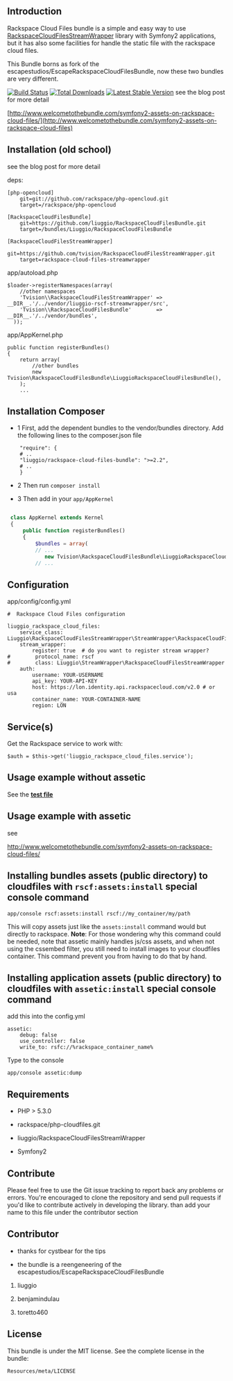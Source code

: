 Introduction
------------

Rackspace Cloud Files bundle is a simple and easy way to use [RackspaceCloudFilesStreamWrapper](https://github.com/tvision/RackspaceCloudFilesStreamWrapper/tree/2.2) library with Symfony2 applications, but it has also some facilities for handle the static file with the rackspace cloud files.

This Bundle borns as fork of the escapestudios/EscapeRackspaceCloudFilesBundle, now these two bundles are very different.

[![Build Status](https://secure.travis-ci.org/tvision/RackspaceCloudFilesStreamWrapper.png)](http://travis-ci.org/tvision/RackspaceCloudFilesStreamWrapper)
[![Total Downloads](https://poser.pugx.org/tvision/rackspace-cloud-files-streamwrapper/downloads.png)](https://packagist.org/packages/tvision/rackspace-cloud-files-streamwrapper)
[![Latest Stable Version](https://poser.pugx.org/tvision/rackspace-cloud-files-streamwrapper/v/stable.png)](https://packagist.org/packages/tvision/rackspace-cloud-files-streamwrapper)
see the blog post for more detail

[http://www.welcometothebundle.com/symfony2-assets-on-rackspace-cloud-files/](http://www.welcometothebundle.com/symfony2-assets-on-rackspace-cloud-files)

Installation (old school)
-------------------------------

see the blog post for more detail

deps:

```
[php-opencloud]
    git=git://github.com/rackspace/php-opencloud.git
    target=/rackspace/php-opencloud

[RackspaceCloudFilesBundle]
    git=https://github.com/liuggio/RackspaceCloudFilesBundle.git
    target=/bundles/Liuggio/RackspaceCloudFilesBundle

[RackspaceCloudFilesStreamWrapper]
    git=https://github.com/tvision/RackspaceCloudFilesStreamWrapper.git
    target=rackspace-cloud-files-streamwrapper

```

app/autoload.php

```
$loader->registerNamespaces(array(
    //other namespaces
    'Tvision\\RackspaceCloudFilesStreamWrapper' =>  __DIR__.'/../vendor/liuggio-rscf-streamwrapper/src',
    'Tvision\\RackspaceCloudFilesBundle'        =>  __DIR__.'/../vendor/bundles',
  ));

```

app/AppKernel.php

```
public function registerBundles()
{
    return array(
        //other bundles
        new Tvision\RackspaceCloudFilesBundle\LiuggioRackspaceCloudFilesBundle(),
    );
    ...
```

Installation Composer
-------------------------------

* 1 First, add the dependent bundles to the vendor/bundles directory. Add the following lines to the composer.json file

```
    "require": {
    # ..
    "liuggio/rackspace-cloud-files-bundle": ">=2.2",
    # ..
    }
```

* 2 Then run `composer install`


* 3 Then add in your `app/AppKernel`

``` php

 class AppKernel extends Kernel
 {
     public function registerBundles()
     {
         $bundles = array(
         // ...
            new Tvision\RackspaceCloudFilesBundle\LiuggioRackspaceCloudFilesBundle(),
         // ...

```


## Configuration

app/config/config.yml

```
#  Rackspace Cloud Files configuration

liuggio_rackspace_cloud_files:
    service_class: Liuggio\RackspaceCloudFilesStreamWrapper\StreamWrapper\RackspaceCloudFilesStreamWrapper
    stream_wrapper:
        register: true  # do you want to register stream wrapper?
#        protocol_name: rscf
#        class: Liuggio\StreamWrapper\RackspaceCloudFilesStreamWrapper
    auth:
        username: YOUR-USERNAME
        api_key: YOUR-API-KEY
        host: https://lon.identity.api.rackspacecloud.com/v2.0 # or usa
        container_name: YOUR-CONTAINER-NAME
        region: LON
```

## Service(s)

Get the Rackspace service to work with:

```
$auth = $this->get('liuggio_rackspace_cloud_files.service');

```

## Usage example without assetic
See the [**test file**](https://github.com/tvision/RackspaceCloudFilesStreamWrapper/blob/2.2/tests/test_api.php) 


## Usage example with assetic

see

http://www.welcometothebundle.com/symfony2-assets-on-rackspace-cloud-files/

## Installing bundles assets (public directory) to cloudfiles with `rscf:assets:install` special console command

```
app/console rscf:assets:install rscf://my_container/my/path
```

This will copy assets just like the `assets:install` command would but directly to rackspace.
**Note**: For those wondering why this command could be needed, note that assetic mainly handles js/css assets, and when
 not using the cssembed filter, you still need to install images to your cloudfiles container. This command prevent you
 from having to do that by hand.


## Installing application assets (public directory) to cloudfiles with `assetic:install` special console command

add this into the config.yml

```
assetic:
    debug: false
    use_controller: false
    write_to: rsfc://%rackspace_container_name%
```

Type to the console

```
app/console assetic:dump
```

Requirements
------------

- PHP > 5.3.0

- rackspace/php-cloudfiles.git

- liuggio/RackspaceCloudFilesStreamWrapper

- Symfony2


Contribute
----------

Please feel free to use the Git issue tracking to report back any problems or errors. You're encouraged to clone the repository and send pull requests if you'd like to contribute actively in developing the library.
than add your name to this file under the contributor section


Contributor
------------

- thanks for cystbear for the tips

- the bundle is a reengeneering of the escapestudios/EscapeRackspaceCloudFilesBundle


1. liuggio

2. benjamindulau

3. toretto460


License
-------

This bundle is under the MIT license. See the complete license in the bundle:

    Resources/meta/LICENSE
